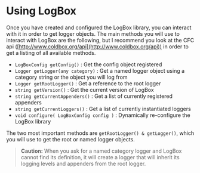 # Using LogBox

Once you have created and configured the LogBox library, you can interact with it in order to get logger objects. The main methods you will use to interact with LogBox are the following, but I recommend you look at the CFC api ([http://www.coldbox.org/api](http://www.coldbox.org/api)) in order to get a listing of all available methods.

* `LogBoxConfig getConfig()` : Get the config object registered
* `Logger getLogger(any category)` : Get a named logger object using a category string or the object you will log from
* `Logger getRootLogger()` : Get a reference to the root logger
* `string getVersion()` : Get the current version of LogBox
* `string getCurrentAppenders()` : Get a list of currently registered appenders
* `string getCurrentLoggers()` : Get a list of currently instantiated loggers
* `void configure( LogBoxConfig config )` : Dynamically re-configure the LogBox library

The two most important methods are `getRootLogger() & getLogger()`, which you will use to get the root or named logger objects.

> **Caution:** When you ask for a named category logger and LogBox cannot find its definition, it will create a logger that will inherit its logging levels and appenders from the root logger.


